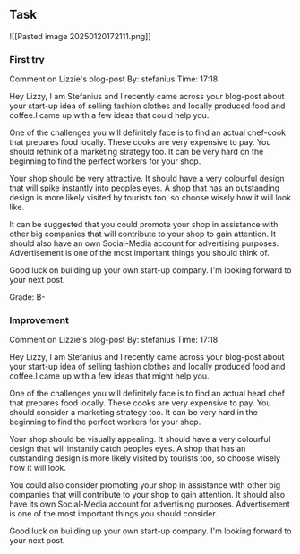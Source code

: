 ## Task
![[Pasted image 20250120172111.png]]
### First try
Comment on Lizzie's blog-post
By: stefanius
Time: 17:18

Hey Lizzy, I am Stefanius and I recently came across your blog-post about your start-up idea of selling fashion clothes and locally produced food and coffee.I came up with a few ideas that could help you.

One of the challenges you will definitely face is to find an actual chef-cook that prepares food locally. These cooks are very expensive to pay. You should rethink of a marketing strategy too. It can be very hard on the beginning to find the perfect workers for your shop. 

Your shop should be very attractive. It should have a very colourful design that will spike instantly into peoples eyes. A shop that has an outstanding design is more likely visited by tourists too, so choose wisely how it will look like.

It can be suggested that you could promote your shop in assistance with other big companies that will contribute to your shop to gain attention. It should also have an own Social-Media account for advertising purposes. Advertisement is one of the most important things you should think of.

Good luck on building up your own start-up company. I'm looking forward to your next post.

Grade: B-
### Improvement
Comment on Lizzie's blog-post
By: stefanius
Time: 17:18

Hey Lizzy, I am Stefanius and I recently came across your blog-post about your start-up idea of selling fashion clothes and locally produced food and coffee.I came up with a few ideas that might help you.

One of the challenges you will definitely face is to find an actual head chef that prepares food locally. These cooks are very expensive to pay. You should consider a marketing strategy too. It can be very hard in the beginning to find the perfect workers for your shop. 

Your shop should be visually appealing. It should have a very colourful design that will instantly catch peoples eyes. A shop that has an outstanding design is more likely visited by tourists too, so choose wisely how it will look.

You could also consider promoting your shop in assistance with other big companies that will contribute to your shop to gain attention. It should also have its own Social-Media account for advertising purposes. Advertisement is one of the most important things you should consider.

Good luck on building up your own start-up company. I'm looking forward to your next post.